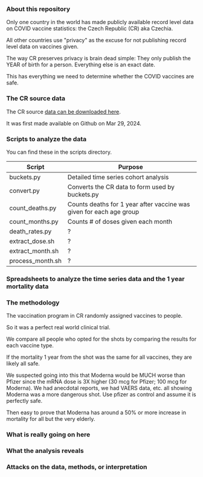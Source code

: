 ### About this repository
Only one country in the world has made publicly available record level data on COVID vaccine statistics: the Czech Republic (CR) aka Czechia.

All other countries use "privacy" as the excuse for not publishing record level data on vaccines given.

The way CR preserves privacy is brain dead simple: They only publish the YEAR of birth for a person. Everything else is an exact date.

This has everything we need to determine whether the COVID vaccines are safe.

### The CR source data  

The CR source [data can be downloaded here](https://github.com/PalackyUniversity/uzis-data-analysis/tree/main).

It was first made available on Github on Mar 29, 2024.

### Scripts to analyze the data
You can find these in the scripts directory. 


| Script            | Purpose                                                 |
| -------------------- | ---------------------------------------------------------- | 
| buckets.py     | Detailed time series cohort analysis | 
| convert.py | Converts the CR data to form used by buckets.py                                                       | 
| count_deaths.py          | Counts deaths for 1 year after vaccine was given for each age group                                                       | 
| count_months.py  | Counts # of doses given each month                               | 
| death_rates.py |    ? |
| extract_dose.sh | ? |
| extract_month.sh | ?|
| process_month.sh | ? |

### Spreadsheets to analyze the time series data and the 1 year mortality data

### The methodology
The vaccination program in CR randomly assigned vaccines to people.

So it was a perfect real world clinical trial.

We compare all people who opted for the shots by comparing the results for each vaccine type.

If the mortality 1 year from the shot was the same for all vaccines, they are likely all safe.

We suspected going into this that Moderna would be MUCH worse than Pfizer since the mRNA dose is 3X higher (30 mcg for Pfizer; 100 mcg for Moderna). 
We had anecdotal reports, we had VAERS data, etc. all showing Moderna was a more dangerous shot.
Use pfizer as control and assume it is perfectly safe. 


Then easy to prove that Moderna has around a 50% or more increase in mortality for all but the very elderly.


### What is really going on here

### What the analysis reveals

### Attacks on the data, methods, or interpretation
